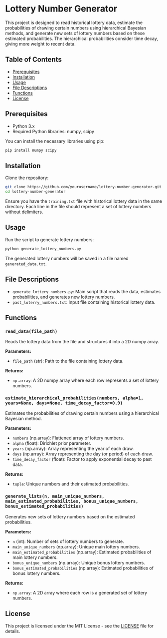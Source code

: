 
# Lottery Number Generator

This project is designed to read historical lottery data, estimate the probabilities of drawing certain numbers using hierarchical Bayesian methods, and generate new sets of lottery numbers based on these estimated probabilities. The hierarchical probabilities consider time decay, giving more weight to recent data.

## Table of Contents

- [Prerequisites](#prerequisites)
- [Installation](#installation)
- [Usage](#usage)
- [File Descriptions](#file-descriptions)
- [Functions](#functions)
- [License](#license)

## Prerequisites

- Python 3.x
- Required Python libraries: numpy, scipy

You can install the necessary libraries using pip:

```bash
pip install numpy scipy
```

## Installation

Clone the repository:

```bash
git clone https://github.com/yourusername/lottery-number-generator.git
cd lottery-number-generator
```

Ensure you have the `training.txt` file with historical lottery data in the same directory. Each line in the file should represent a set of lottery numbers without delimiters.

## Usage

Run the script to generate lottery numbers:

```bash
python generate_lottery_numbers.py
```

The generated lottery numbers will be saved in a file named `generated_data.txt`.

## File Descriptions

- `generate_lottery_numbers.py`: Main script that reads the data, estimates probabilities, and generates new lottery numbers.
- `past_loterry_numbers.txt`: Input file containing historical lottery data.

## Functions

### `read_data(file_path)`

Reads the lottery data from the file and structures it into a 2D numpy array.

**Parameters:**

- `file_path` (str): Path to the file containing lottery data.

**Returns:**

- `np.array`: A 2D numpy array where each row represents a set of lottery numbers.

### `estimate_hierarchical_probabilities(numbers, alpha=1, years=None, days=None, time_decay_factor=0.9)`

Estimates the probabilities of drawing certain numbers using a hierarchical Bayesian method.

**Parameters:**

- `numbers` (np.array): Flattened array of lottery numbers.
- `alpha` (float): Dirichlet prior parameter.
- `years` (np.array): Array representing the year of each draw.
- `days` (np.array): Array representing the day (or period) of each draw.
- `time_decay_factor` (float): Factor to apply exponential decay to past data.

**Returns:**

- `tuple`: Unique numbers and their estimated probabilities.

### `generate_lists(n, main_unique_numbers, main_estimated_probabilities, bonus_unique_numbers, bonus_estimated_probabilities)`

Generates new sets of lottery numbers based on the estimated probabilities.

**Parameters:**

- `n` (int): Number of sets of lottery numbers to generate.
- `main_unique_numbers` (np.array): Unique main lottery numbers.
- `main_estimated_probabilities` (np.array): Estimated probabilities of main lottery numbers.
- `bonus_unique_numbers` (np.array): Unique bonus lottery numbers.
- `bonus_estimated_probabilities` (np.array): Estimated probabilities of bonus lottery numbers.

**Returns:**

- `np.array`: A 2D array where each row is a generated set of lottery numbers.

## License

This project is licensed under the MIT License - see the [LICENSE](LICENSE) file for details.
